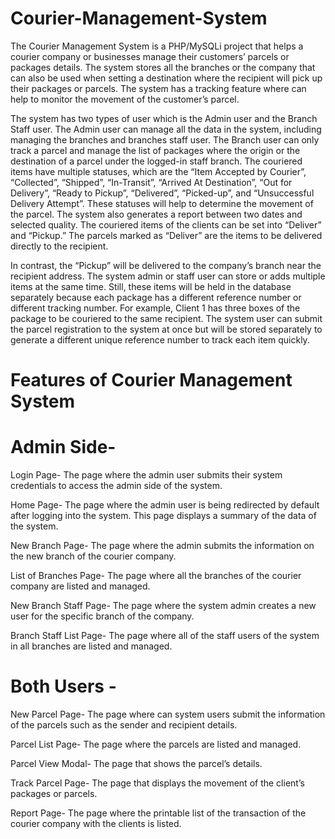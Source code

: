# Courier-Management-System
The Courier Management System is a PHP/MySQLi project that helps a courier company or businesses manage their customers’ parcels or packages details. The system stores all the branches or the company that can also be used when setting a destination where the recipient will pick up their packages or parcels. The system has a tracking feature where can help to monitor the movement of the customer’s parcel. 

The system has two types of user which is the Admin user and the Branch Staff user. The Admin user can manage all the data in the system, including managing the branches and branches staff user. The Branch user can only track a parcel and manage the list of packages where the origin or the destination of a parcel under the logged-in staff branch. The couriered items have multiple statuses, which are the “Item Accepted by Courier”, “Collected”, “Shipped”, “In-Transit”, “Arrived At Destination”, “Out for Delivery”, “Ready to Pickup”, “Delivered”, “Picked-up”, and “Unsuccessful Delivery Attempt”. These statuses will help to determine the movement of the parcel. The system also generates a report between two dates and selected quality. The couriered items of the clients can be set into “Deliver” and “Pickup.” The parcels marked as “Deliver” are the items to be delivered directly to the recipient.

In contrast, the “Pickup” will be delivered to the company’s branch near the recipient address. The system admin or staff user can store or adds multiple items at the same time. Still, these items will be held in the database separately because each package has a different reference number or different tracking number. For example, Client 1 has three boxes of the package to be couriered to the same recipient. The system user can submit the parcel registration to the system at once but will be stored separately to generate a different unique reference number to track each item quickly.

# Features of Courier Management System
# Admin Side-
Login Page-
The page where the admin user submits their system credentials to access the admin side of the system.

Home Page-
The page where the admin user is being redirected by default after logging into the system. This page displays a summary of the data of the system.

New Branch Page-
The page where the admin submits the information on the new branch of the courier company.

List of Branches Page-
The page where all the branches of the courier company are listed and managed.

New Branch Staff Page-
The page where the system admin creates a new user for the specific branch of the company.

Branch Staff List Page-
The page where all of the staff users of the system in all branches are listed and managed.

# Both Users -
New Parcel Page-
The page where can system users submit the information of the parcels such as the sender and recipient details.

Parcel List Page-
The page where the parcels are listed and managed.

Parcel View Modal-
The page that shows the parcel’s details.

Track Parcel Page-
The page that displays the movement of the client’s packages or parcels.

Report Page-
The page where the printable list of the transaction of the courier company with the clients is listed.
